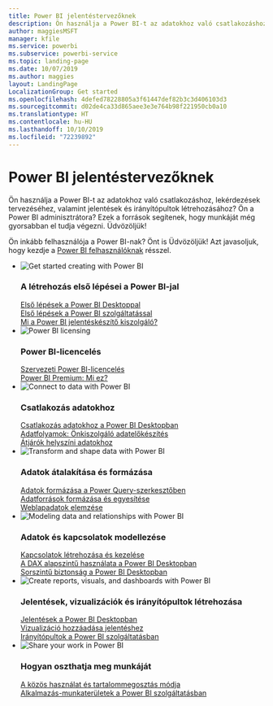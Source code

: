 ```yaml
---
title: Power BI jelentéstervezőknek
description: Ön használja a Power BI-t az adatokhoz való csatlakozáshoz, lekérdezések tervezéséhez, valamint jelentések és irányítópultok létrehozásához? Ön Power BI-rendszergazda?
author: maggiesMSFT
manager: kfile
ms.service: powerbi
ms.subservice: powerbi-service
ms.topic: landing-page
ms.date: 10/07/2019
ms.author: maggies
layout: LandingPage
LocalizationGroup: Get started
ms.openlocfilehash: 4defed78228805a3f61447def82b3c3d406103d3
ms.sourcegitcommit: d02de4ca33d865aee3e3e764b98f221950cb0a10
ms.translationtype: HT
ms.contentlocale: hu-HU
ms.lasthandoff: 10/10/2019
ms.locfileid: "72239892"
---
```

# <a name="power-bi-for-report-designers"></a>Power BI jelentéstervezőknek

Ön használja a Power BI-t az adatokhoz való csatlakozáshoz, lekérdezések tervezéséhez, valamint jelentések és irányítópultok létrehozásához? Ön a Power BI adminisztrátora? Ezek a források segítenek, hogy munkáját még gyorsabban el tudja végezni. Üdvözöljük!

Ön inkább felhasználója a Power BI-nak? Önt is Üdvözöljük! Azt javasoljuk, hogy kezdje a [Power BI felhasználóknak](consumer/power-bi-consumer-landing.md) résszel.

<ul class="panelContent cardsF"> 
            <li> 
                  <div class="cardSize"> 
                        <div class="cardPadding"> 
                              <div class="card"> 
                                    <div class="cardImageOuter">
                                          <div class="cardImage">
                                                <img alt="Get started creating with Power BI" src="media/power-bi-creator-landing/power-bi-designer-get-started.svg" data-linktype="relative-path">
                                          </div>
                                    </div>
                                    <div class="cardText"> 
                                          <h3>A létrehozás első lépései a Power BI-jal</h3> 
                                          <p></p>
                                               <a href="desktop-what-is-desktop.md">Első lépések a Power BI Desktoppal</a><br/> 
                                               <a href="power-bi-overview.md">Első lépések a Power BI szolgáltatással</a><br/> 
                                               <a href="report-server/get-started.md">Mi a Power BI jelentéskészítő kiszolgáló?</a>
                                    </div> 
                              </div> 
                        </div> 
                  </div> 
            </li>
            <li> 
                  <div class="cardSize"> 
                        <div class="cardPadding"> 
                              <div class="card"> 
                                    <div class="cardImageOuter">
                                          <div class="cardImage">
                                                <img alt="Power BI licensing" src="media/power-bi-creator-landing/power-bi-designer-licensing.svg" data-linktype="relative-path">
                                          </div>
                                    </div>
                                    <div class="cardText"> 
                                          <h3>Power BI-licencelés</h3> 
                                          <p></p>
                                                <a href="service-admin-licensing-organization.md">Szervezeti Power BI-licencelés</a><br/> 
                                                <a href="service-premium-what-is.md">Power BI Premium: Mi ez?</a> 
                                    </div> 
                              </div> 
                        </div> 
                  </div> 
            </li>
            <li> 
                  <div class="cardSize"> 
                        <div class="cardPadding"> 
                              <div class="card"> 
                                    <div class="cardImageOuter">
                                          <div class="cardImage">
                                                <img alt="Connect to data with Power BI" src="media/power-bi-creator-landing/power-bi-designer-connect-data.svg" data-linktype="relative-path">
                                          </div>
                                    </div>
                                    <div class="cardText"> 
                                          <h3>Csatlakozás adatokhoz</h3> 
                                          <p></p>
                                                <a href="desktop-quickstart-connect-to-data.md">Csatlakozás adatokhoz a Power BI Desktopban</a><br/> 
                                                <a href="service-dataflows-overview.md">Adatfolyamok: Önkiszolgáló adatelőkészítés</a><br/> 
                                                <a href="service-gateway-onprem.md">Átjárók helyszíni adatokhoz</a>
                                    </div> 
                              </div> 
                        </div> 
                  </div> 
            </li>
            <li> 
                  <div class="cardSize"> 
                        <div class="cardPadding"> 
                              <div class="card"> 
                                    <div class="cardImageOuter">
                                          <div class="cardImage">
                                                <img alt="Transform and shape data with Power BI" src="media/power-bi-creator-landing/power-bi-designer-transform-shape-data.svg" data-linktype="relative-path">
                                          </div>
                                    </div>
                                    <div class="cardText"> 
                                          <h3>Adatok átalakítása és formázása</h3> 
                                          <p></p>
                                                <a href="desktop-common-query-tasks.md">Adatok formázása a Power Query-szerkesztőben</a><br/> 
                                                <a href="desktop-shape-and-combine-data.md">Adatforrások formázása és egyesítése</a><br/> 
                                                <a href="desktop-tutorial-importing-and-analyzing-data-from-a-web-page.md">Weblapadatok elemzése</a>
                                    </div> 
                              </div> 
                        </div> 
                  </div> 
            </li>
            <li> 
                  <div class="cardSize"> 
                        <div class="cardPadding"> 
                              <div class="card"> 
                                    <div class="cardImageOuter">
                                          <div class="cardImage">
                                                <img alt="Modeling data and relationships with Power BI" src="media/power-bi-creator-landing/power-bi-designer-modeling-data-relationships.svg" data-linktype="relative-path">
                                          </div>
                                    </div>
                                    <div class="cardText"> 
                                          <h3>Adatok és kapcsolatok modellezése</h3> 
                                          <p></p>
                                                <a href="desktop-create-and-manage-relationships.md">Kapcsolatok létrehozása és kezelése</a><br/>
                                                <a href="desktop-quickstart-learn-dax-basics.md">A DAX alapszintű használata a Power BI Desktopban</a><br/> 
                                                <a href="service-admin-rls.md">Sorszintű biztonság a Power BI Desktopban</a> 
                                    </div> 
                              </div> 
                        </div> 
                  </div> 
            </li>
            <li> 
                  <div class="cardSize"> 
                        <div class="cardPadding"> 
                              <div class="card"> 
                                    <div class="cardImageOuter">
                                          <div class="cardImage">
                                                <img alt="Create reports, visuals, and dashboards with Power BI" src="media/power-bi-creator-landing/power-bi-designer-create-reports-visuals-dashboards.svg" data-linktype="relative-path">
                                          </div>
                                    </div>
                                    <div class="cardText"> 
                                          <h3>Jelentések, vizualizációk és irányítópultok létrehozása</h3> 
                                          <p></p>
                                                <a href="desktop-report-view.md">Jelentések a Power BI Desktopban</a><br/> 
                                                <a href="power-bi-report-add-visualizations-i.md">Vizualizáció hozzáadása jelentéshez</a><br/> 
                                                <a href="service-dashboard-create.md">Irányítópultok a Power BI szolgáltatásban</a>
                                    </div> 
                              </div> 
                        </div> 
                  </div> 
            </li>
            <li> 
                  <div class="cardSize"> 
                        <div class="cardPadding"> 
                              <div class="card"> 
                                    <div class="cardImageOuter">
                                          <div class="cardImage">
                                                <img alt="Share your work in Power BI" src="media/power-bi-creator-landing/power-bi-designer-share-work.svg" data-linktype="relative-path">
                                          </div>
                                    </div>
                                    <div class="cardText"> 
                                          <h3>Hogyan oszthatja meg munkáját</h3> 
                                          <p></p>
                                                <a href="service-how-to-collaborate-distribute-dashboards-reports.md">A közös használat és tartalommegosztás módja</a><br/>
                                                <a href="service-create-workspaces.md">Alkalmazás-munkaterületek a Power BI szolgáltatásban</a> 
                                    </div> 
                              </div> 
                        </div> 
                  </div> 
            </li>
</ul>



